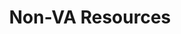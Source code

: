 ---
title: Non-VA Resources
href: https://www.benefits.va.gov/gibill/non_va_resources.asp
order: 9
spoke: More Resources
private: true
---